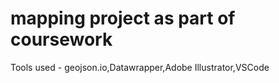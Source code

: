 # mapping project as part of coursework
Tools used - geojson.io,Datawrapper,Adobe Illustrator,VSCode